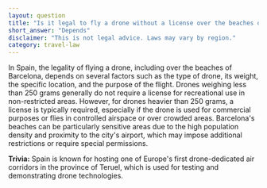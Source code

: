 ```yaml
---
layout: question
title: "Is it legal to fly a drone without a license over the beaches of Barcelona, Spain?"
short_answer: "Depends"
disclaimer: "This is not legal advice. Laws may vary by region."
category: travel-law
---
```

In Spain, the legality of flying a drone, including over the beaches of Barcelona, depends on several factors such as the type of drone, its weight, the specific location, and the purpose of the flight. Drones weighing less than 250 grams generally do not require a license for recreational use in non-restricted areas. However, for drones heavier than 250 grams, a license is typically required, especially if the drone is used for commercial purposes or flies in controlled airspace or over crowded areas. Barcelona's beaches can be particularly sensitive areas due to the high population density and proximity to the city's airport, which may impose additional restrictions or require special permissions.

**Trivia:** Spain is known for hosting one of Europe's first drone-dedicated air corridors in the province of Teruel, which is used for testing and demonstrating drone technologies.
